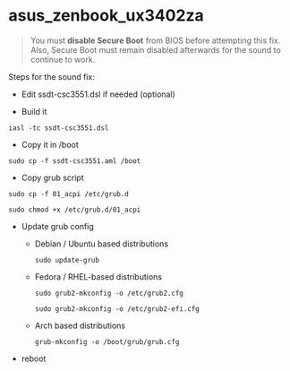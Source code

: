 # asus_zenbook_ux3402za

> You must **disable Secure Boot** from BIOS before attempting this fix. Also, Secure Boot must remain disabled afterwards for the sound to continue to work.

Steps for the sound fix:

* Edit ssdt-csc3551.dsl if needed (optional)

* Build it

```iasl -tc ssdt-csc3551.dsl```

* Copy it in /boot

```sudo cp -f ssdt-csc3551.aml /boot```

* Copy grub script

```sudo cp -f 01_acpi /etc/grub.d```

```sudo chmod +x /etc/grub.d/01_acpi```

* Update grub config
  * Debian / Ubuntu based distributions

    ```sudo update-grub```

  * Fedora / RHEL-based distributions

    ```sudo grub2-mkconfig -o /etc/grub2.cfg```

    ```sudo grub2-mkconfig -o /etc/grub2-efi.cfg```

  * Arch based distributions

    ```grub-mkconfig -o /boot/grub/grub.cfg```

* reboot

